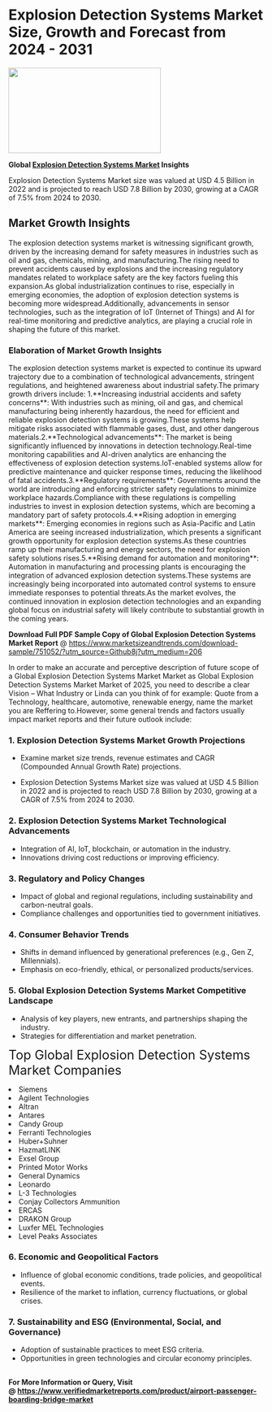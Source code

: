 <H1>Explosion Detection Systems Market Size, Growth and Forecast from 2024 - 2031</H1><img class="aligncenter size-medium wp-image-584254" src="https://thirdeyenews.in/wp-content/uploads/2024/09/Global-Market-Research-300x168.jpeg" alt="" width="300" height="168" /><p><strong>Global&nbsp;<a href="https://www.marketsizeandtrends.com/download-sample/751052/?utm_source=Github8j?utm_medium=206">Explosion Detection Systems Market</a> Insights</strong></p><p>Explosion Detection Systems Market size was valued at USD 4.5 Billion in 2022 and is projected to reach USD 7.8 Billion by 2030, growing at a CAGR of 7.5% from 2024 to 2030.</p><p><h2>Market Growth Insights</h2> The explosion detection systems market is witnessing significant growth, driven by the increasing demand for safety measures in industries such as oil and gas, chemicals, mining, and manufacturing.The rising need to prevent accidents caused by explosions and the increasing regulatory mandates related to workplace safety are the key factors fueling this expansion.As global industrialization continues to rise, especially in emerging economies, the adoption of explosion detection systems is becoming more widespread.Additionally, advancements in sensor technologies, such as the integration of IoT (Internet of Things) and AI for real-time monitoring and predictive analytics, are playing a crucial role in shaping the future of this market. <h3>Elaboration of Market Growth Insights</h3> The explosion detection systems market is expected to continue its upward trajectory due to a combination of technological advancements, stringent regulations, and heightened awareness about industrial safety.The primary growth drivers include: 1.**Increasing industrial accidents and safety concerns**: With industries such as mining, oil and gas, and chemical manufacturing being inherently hazardous, the need for efficient and reliable explosion detection systems is growing.These systems help mitigate risks associated with flammable gases, dust, and other dangerous materials.2.**Technological advancements**: The market is being significantly influenced by innovations in detection technology.Real-time monitoring capabilities and AI-driven analytics are enhancing the effectiveness of explosion detection systems.IoT-enabled systems allow for predictive maintenance and quicker response times, reducing the likelihood of fatal accidents.3.**Regulatory requirements**: Governments around the world are introducing and enforcing stricter safety regulations to minimize workplace hazards.Compliance with these regulations is compelling industries to invest in explosion detection systems, which are becoming a mandatory part of safety protocols.4.**Rising adoption in emerging markets**: Emerging economies in regions such as Asia-Pacific and Latin America are seeing increased industrialization, which presents a significant growth opportunity for explosion detection systems.As these countries ramp up their manufacturing and energy sectors, the need for explosion safety solutions rises.5.**Rising demand for automation and monitoring**: Automation in manufacturing and processing plants is encouraging the integration of advanced explosion detection systems.These systems are increasingly being incorporated into automated control systems to ensure immediate responses to potential threats.As the market evolves, the continued innovation in explosion detection technologies and an expanding global focus on industrial safety will likely contribute to substantial growth in the coming years.</p><p><span class=""><strong>Download Full PDF Sample Copy of Global Explosion Detection Systems Market Report</strong> @ <a href="https://www.marketsizeandtrends.com/download-sample/751052/?utm_source=Github8j?utm_medium=206" target="_blank">https://www.marketsizeandtrends.com/download-sample/751052/?utm_source=Github8j?utm_medium=206</a></span></p><p>In order to make an accurate and perceptive description of future scope of a Global&nbsp;Explosion Detection Systems Market Market as Global&nbsp;Explosion Detection Systems Market Market of 2025, you need to describe a clear Vision &ndash; What Industry or Linda can you think of for example: Quote from a Technology, healthcare, automotive, renewable energy, name the market you are Reffering to.However, some general trends and factors usually impact market reports and their future outlook include:</p><h3>1.&nbsp;<strong>Explosion Detection Systems Market Growth Projections</strong></h3><ul><li>Examine market size trends, revenue estimates and CAGR (Compounded Annual Growth Rate) projections.</li><li><p>Explosion Detection Systems Market size was valued at USD 4.5 Billion in 2022 and is projected to reach USD 7.8 Billion by 2030, growing at a CAGR of 7.5% from 2024 to 2030.</p></li></ul><h3>2.&nbsp;<strong>Explosion Detection Systems Market Technological Advancements</strong></h3><ul><li>Integration of AI, IoT, blockchain, or automation in the industry.</li><li>Innovations driving cost reductions or improving efficiency.</li></ul><h3>3.&nbsp;<strong>Regulatory and Policy Changes</strong></h3><ul><li>Impact of global and regional regulations, including sustainability and carbon-neutral goals.</li><li>Compliance challenges and opportunities tied to government initiatives.</li></ul><h3>4.&nbsp;<strong>Consumer Behavior Trends</strong></h3><ul><li>Shifts in demand influenced by generational preferences (e.g., Gen Z, Millennials).</li><li>Emphasis on eco-friendly, ethical, or personalized products/services.</li></ul><h3>5.&nbsp;<strong>Global Explosion Detection Systems Market Competitive Landscape</strong></h3><ul><li>Analysis of key players, new entrants, and partnerships shaping the industry.</li><li>Strategies for differentiation and market penetration.</li></ul><p data-pm-slice="1 1 []"><span style="color: inherit; font-family: inherit; font-size: 25px;">Top Global Explosion Detection Systems Market Companies</span></p><div class="" data-test-id=""><p><li>Siemens</li><li> Agilent Technologies</li><li> Altran</li><li> Antares</li><li> Candy Group</li><li> Ferranti Technologies</li><li> Huber+Suhner</li><li> HazmatLINK</li><li> Exsel Group</li><li> Printed Motor Works</li><li> General Dynamics</li><li> Leonardo</li><li> L-3 Technologies</li><li> Conjay Collectors Ammunition</li><li> ERCAS</li><li> DRAKON Group</li><li> Luxfer MEL Technologies</li><li> Level Peaks Associates</li></p></div><h3>6.&nbsp;<strong>Economic and Geopolitical Factors</strong></h3><ul><li>Influence of global economic conditions, trade policies, and geopolitical events.</li><li>Resilience of the market to inflation, currency fluctuations, or global crises.</li></ul><h3>7.&nbsp;<strong>Sustainability and ESG (Environmental, Social, and Governance)</strong></h3><ul><li>Adoption of sustainable practices to meet ESG criteria.</li><li>Opportunities in green technologies and circular economy principles.</li></ul><h2><strong style="font-size: 14px;">For More Information or Query, Visit @&nbsp;</strong><a style="background-color: #ffffff; font-size: 14px;" href="https://www.marketsizeandtrends.com/report/explosion-detection-systems-market/" target="_blank">https://www.verifiedmarketreports.com/product/airport-passenger-boarding-bridge-market</a></h2>